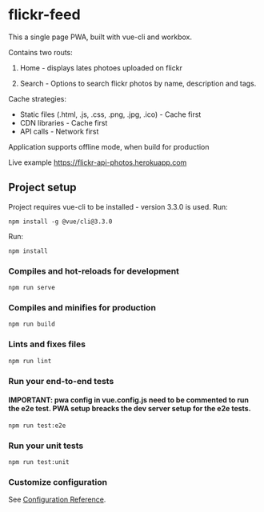 # flickr-feed

This a single page PWA, built with vue-cli and workbox. 

Contains two routs: 
1. Home - displays lates photoes uploaded on flickr

2. Search - Options to search flickr photos by name, description and tags.

Cache strategies: 
  - Static files (.html, .js, .css, .png, .jpg, .ico) - Cache first
  - CDN libraries - Cache first
  - API calls - Network first

Application supports offline mode, when build for production

Live example https://flickr-api-photos.herokuapp.com

## Project setup

Project requires vue-cli to be installed - version 3.3.0 is used.
Run: 

```
npm install -g @vue/cli@3.3.0
```

Run:

```
npm install
```

### Compiles and hot-reloads for development
```
npm run serve
```

### Compiles and minifies for production
```
npm run build
```

### Lints and fixes files
```
npm run lint
```

### Run your end-to-end tests

#### IMPORTANT: pwa config in vue.config.js need to be commented to run the e2e test. PWA setup breacks the dev server setup for the e2e tests.

```
npm run test:e2e
```

### Run your unit tests
```
npm run test:unit
```

### Customize configuration
See [Configuration Reference](https://cli.vuejs.org/config/).
